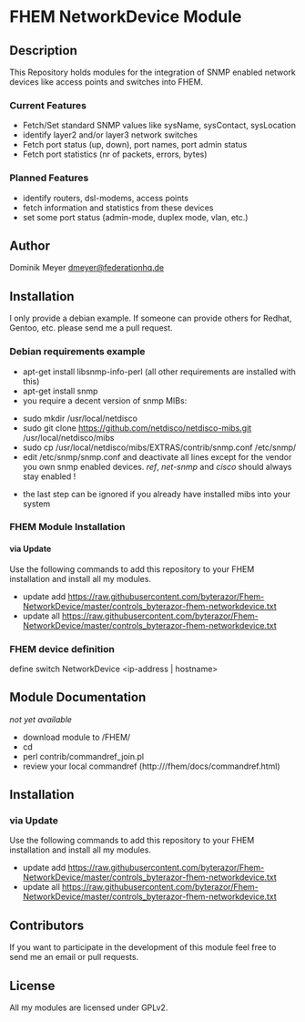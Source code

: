 # FHEM NetworkDevice Module

## Description
This Repository holds modules for the integration of SNMP enabled network devices
like access points and switches into FHEM.

### Current Features
 * Fetch/Set standard SNMP values like sysName, sysContact, sysLocation
 * identify layer2 and/or layer3 network switches
  * Fetch port status (up, down), port names, port admin status
  * Fetch port statistics (nr of packets, errors, bytes)

### Planned Features
  * identify routers, dsl-modems, access points
  * fetch information and statistics from these devices
  * set some port status (admin-mode, duplex mode, vlan, etc.)

## Author

Dominik Meyer <dmeyer@federationhq.de>

## Installation

I only provide a debian example. If someone can provide others for Redhat, Gentoo, etc.
please send me a pull request.

### Debian requirements example

* apt-get install libsnmp-info-perl (all other requirements are installed with this)
* apt-get install snmp
* you require a decent version of snmp MIBs:
 - sudo mkdir /usr/local/netdisco
 - sudo git clone https://github.com/netdisco/netdisco-mibs.git /usr/local/netdisco/mibs
 - sudo cp /usr/local/netdisco/mibs/EXTRAS/contrib/snmp.conf /etc/snmp/
 - edit /etc/snmp/snmp.conf and deactivate all lines except for the vendor you own
 snmp enabled devices. _ref_, _net-snmp_ and _cisco_ should always stay enabled !
 * the last step can be ignored if you already have installed mibs into your system


### FHEM Module Installation

#### via Update
Use the following commands to add this repository to your FHEM installation and install all my modules.
* update add  https://raw.githubusercontent.com/byterazor/Fhem-NetworkDevice/master/controls_byterazor-fhem-networkdevice.txt
* update all https://raw.githubusercontent.com/byterazor/Fhem-NetworkDevice/master/controls_byterazor-fhem-networkdevice.txt

### FHEM device definition

  define switch NetworkDevice <ip-address | hostname>

## Module Documentation

_not yet available_

* download module to <FHEMDIR>/FHEM/
* cd <FHEMDIR>
* perl contrib/commandref_join.pl
* review your local commandref (http://<FHEMURL>/fhem/docs/commandref.html)

## Installation
### via Update
Use the following commands to add this repository to your FHEM installation and install all my modules.
* update add  https://raw.githubusercontent.com/byterazor/Fhem-NetworkDevice/master/controls_byterazor-fhem-networkdevice.txt
* update all https://raw.githubusercontent.com/byterazor/Fhem-NetworkDevice/master/controls_byterazor-fhem-networkdevice.txt

## Contributors

If you want to participate in the development of this module feel free to send me an email
or pull requests.

## License

All my modules are licensed under GPLv2.
